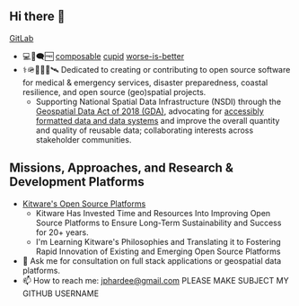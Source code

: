 ## Hi there 👋
[GitLab](https://gitlab.com/jph6366)
- 💻🐧🗨️🆓 
[composable](https://voltrondata.com/codex/a-new-frontier)
[cupid](https://dannorth.net/cupid-for-joyful-coding/)
[worse-is-better](https://web.stanford.edu/class/archive/cs/cs240/cs240.1236/old//sp2014/readings/worse-is-better.html)
- ⚕️🪖🛟🪸🩻🛰️ Dedicated to creating or contributing to open source software for medical & emergency services, disaster preparedness, coastal resilience, and open source (geo)spatial projects.
    - Supporting National Spatial Data Infrastructure (NSDI) through the [Geospatial Data Act of 2018 (GDA)](https://www.fws.gov/law/geospatial-data-act-2018), advocating for [accessibly formatted data and data systems](https://voltrondata.com/codex/a-new-frontier) and improve the overall quantity and quality of reusable data; collaborating interests across stakeholder communities.

## Missions, Approaches, and Research & Development Platforms

- [Kitware's Open Source Platforms](https://www.kitware.com/open-philosophy/)
    - Kitware Has Invested Time and Resources Into Improving Open Source Platforms to Ensure Long-Term Sustainability and Success for 20+ years.
    - I'm Learning Kitware's Philosophies and Translating it to Fostering Rapid Innovation of Existing and Emerging Open Source Platforms
- 💬 Ask me for consultation on full stack applications or geospatial data platforms.
- 📫 How to reach me: jphardee@gmail.com PLEASE MAKE SUBJECT MY GITHUB USERNAME
<!--
**jph6366/jph6366** is a ✨ _special_ ✨ repository because its `README.md` (this file) appears on your GitHub profile.

Here are some ideas to get you started:

-->
